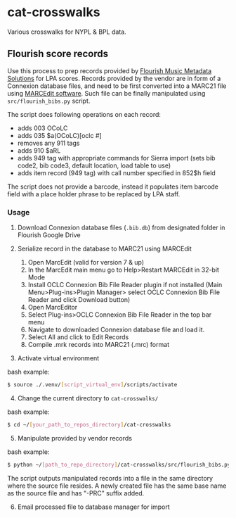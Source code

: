 # cat-crosswalks

Various crosswalks for NYPL & BPL data.

## Flourish score records

Use this process to prep records provided by [Flourish Music Metadata Solutions](http://www.flourishmusic.net/index.php) for LPA scores.
Records provided by the vendor are in form of a Connexion database files, and need to be first converted into a MARC21 file using [MARCEdit software](https://marcedit.reeset.net/). Such file can be finally manipulated using `src/flourish_bibs.py` script.

The script does following operations on each record:
* adds 003  OCoLC
* adds 035  $a(OCoLC)[oclc #]
* removes any 911 tags
* adds 910  $aRL
* adds 949 tag with appropriate commands for Sierra import (sets bib code2, bib code3, default location, load table to use)
* adds item record (949 tag) with call number specified in 852$h field

The script does not provide a barcode, instead it populates item barcode field with a place holder phrase to be replaced by LPA staff. 

### Usage

1. Download Connexion database files (`.bib.db`) from designated folder in Flourish Google Drive
2. Serialize record in the database to MARC21 using MARCEdit
	1. Open MarcEdit (valid for version 7 & up)
	2. In the MarcEdit main menu go to Help>Restart MARCEdit in 32-bit Mode
	3. Install OCLC Connexion Bib File Reader plugin if not installed (Main Menu>Plug-ins>Plugin Manager> select OCLC Connexion Bib File Reader and click Download button)
	4. Open MarcEditor
	5. Select Plug-ins>OCLC Connexion Bib File Reader in the top bar menu
	6. Navigate to downloaded Connexion database file and load it.
	7. Select All and click to Edit Records
	8. Compile .mrk records into MARC21 (.mrc) format

3. Activate virtual environment

bash example:
```bash
$ source ./.venv/[script_virtual_env]/scripts/activate
```

4. Change the current directory to `cat-crosswalks/`

bash example:
```bash
$ cd ~/[your_path_to_repos_directory]/cat-crosswalks
```

5. Manipulate provided by vendor records

bash example:
```bash
$ python ~/[path_to_repo_directory]/cat-crosswalks/src/flourish_bibs.py [path_to_src_marc_file]
```

The script outputs manipulated records into a file in the same directory where the source file resides. A newly created file has the same base name as the source file and has "-PRC" suffix added.

6. Email processed file to database manager for import

